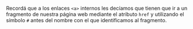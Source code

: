 Recordá que a los enlaces `<a>` internos les decíamos que tienen que ir a un fragmento de nuestra página web mediante el atributo `href` y utilizando el símbolo `#` antes del nombre con el que identificamos al fragmento.

